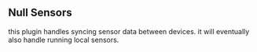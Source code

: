 ## Null Sensors

this plugin handles syncing sensor data between devices. it will eventually also handle running local sensors.
